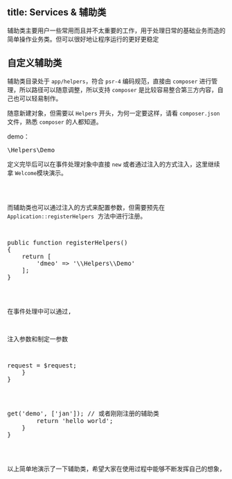title: Services & 辅助类
---
辅助类主要用户一些常用而且并不太重要的工作，用于处理日常的基础业务而造的简单操作业务类。但可以很好地让程序运行的更好更稳定

## 自定义辅助类

辅助类目录处于 `app/helpers`，符合 `psr-4` 编码规范，直接由 `composer` 进行管理，所以路径可以随意调整，所以支持 `composer` 是比较容易整合第三方内容，自己也可以轻易制作。

随意新建对象，但需要以 `Helpers` 开头，为何一定要这样，请看 `composer.json` 文件，熟悉 `composer` 的人都知道。

demo：

<pre class="md-fences mock-cm" style="display:block;position:relative">\Helpers\Demo</pre>

定义完毕后可以在事件处理对象中直接 `new` 或者通过注入的方式注入，这里继续拿 `Welcome`模块演示。

<pre class="md-fences mock-cm" style="display:block;position:relative"><?php

namespace Welcome\Events;

use Helpers\Demo;

class Welcome
{
	public function welcomeAction(Demo $demo)
    {
    	// some code...
        return 'hello world';
    }
}</pre>

而辅助类也可以通过注入的方式来配置参数，但需要预先在 `Application::registerHelpers` 方法中进行注册。

<pre class="md-fences mock-cm" style="display:block;position:relative">public function registerHelpers()
{
	return [
    	'dmeo' => '\\Helpers\\Demo'
    ];
}</pre>

在事件处理中可以通过,

注入参数和制定一参数

<pre class="md-fences mock-cm" style="display:block;position:relative"><?php

namespace Helpers;

use FastD\Protocol\Http\Request;

class Demo
{
	protocol $request;

	public function __construct(Request $request, $name)
    {
    	$this->request = $request;
    }
}</pre>

<pre class="md-fences mock-cm" style="display:block;position:relative"><?php

namespace Welcome\Events;

class Welcome
{
    public function welcomeAction()
    {
        $demo = $this->get('demo', ['jan']); // 或者刚刚注册的辅助类
        return 'hello world';
    }
}</pre>

以上简单地演示了一下辅助类，希望大家在使用过程中能够不断发挥自己的想象，让代码逼格更高，程序更加灵活，哈哈